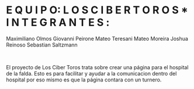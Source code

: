 <h1>    E Q U I P O:
L O S       C I B E R   T O R O S 
*    I N T E G R A N T E S :</h1>
<p>     Maximiliano Olmos          
        Giovanni Peirone 
        Mateo Teresani
        Mateo Moreira 
        Joshua Reinoso 
        Sebastian Saltzmann   </p>
<br>
<p>El proyecto de Los Ciber Toros trata sobre crear una página para el hospital de la falda.
Esto es para facilitar y ayudar a la comunicacion dentro del hospital por eso mismo es que la página contara  con un turnero.</p>
